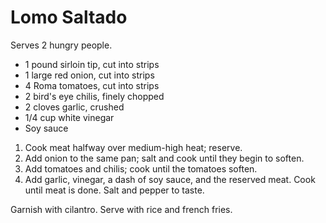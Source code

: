 # Lomo Saltado

Serves 2 hungry people.

- 1 pound sirloin tip, cut into strips
- 1 large red onion, cut into strips
- 4 Roma tomatoes, cut into strips
- 2 bird's eye chilis, finely chopped
- 2 cloves garlic, crushed
- 1/4 cup white vinegar
- Soy sauce

1. Cook meat halfway over medium-high heat; reserve.
2. Add onion to the same pan; salt and cook until they begin to soften.
3. Add tomatoes and chilis; cook until the tomatoes soften.
4. Add garlic, vinegar, a dash of soy sauce, and the reserved meat. Cook until meat is done. Salt and pepper to taste.

Garnish with cilantro. Serve with rice and french fries.
